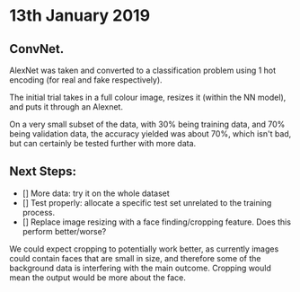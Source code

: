 # 13th January 2019
## ConvNet.

AlexNet was taken and converted to a classification problem using 1 hot encoding (for real and fake respectively).

The initial trial takes in a full colour image, resizes it (within the NN model), and puts it through an Alexnet.

On a very small subset of the data, with 30% being training data, and 70% being validation data, the accuracy yielded was
about 70%, which isn't bad, but can certainly be tested further with more data.

## Next Steps:
- [] More data: try it on the whole dataset
- [] Test properly: allocate a specific test set unrelated to the training process.
- [] Replace image resizing with a face finding/cropping feature. Does this perform better/worse?


We could expect cropping to potentially work better, as currently images could contain faces that are small in size, and therefore some of the background data is interfering with the main outcome.
Cropping would mean the output would be more about the face.
